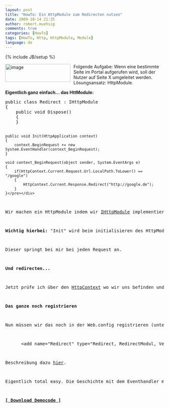 ```yaml
---
layout: post
title: "HowTo: Ein HttpModule zum Redirecten nutzen"
date: 2009-10-14 21:35
author: robert.muehsig
comments: true
categories: [HowTo]
tags: [HowTo, Http, HttpModule, Module]
language: de
---
```

{% include JB/setup %}
<p><a href="{{BASE_PATH}}/assets/wp-images-de/image846.png"><img style="border-right: 0px; border-top: 0px; margin: 0px 10px 0px 0px; border-left: 0px; border-bottom: 0px" height="57" alt="image" src="{{BASE_PATH}}/assets/wp-images-de/image_thumb31.png" width="207" align="left" border="0"></a>Folgende Aufgabe: Wenn eine bestimmte Seite im Portal aufgerufen wird, soll der Nutzer auf Seite X umgeleitet werden. Lösungsansatz: HttpModule.</p><p><strong>Eigentlich ganz einfach... das HttModule:</strong></p> <div class="wlWriterSmartContent" id="scid:812469c5-0cb0-4c63-8c15-c81123a09de7:f57bd7c2-b126-437f-a3dd-875711052742" style="padding-right: 0px; display: inline; padding-left: 0px; float: none; padding-bottom: 0px; margin: 0px; padding-top: 0px"><pre name="code" class="c#">public class Redirect : IHttpModule
{
    public void Dispose()
    {
    }

    public void Init(HttpApplication context)
    {
        context.BeginRequest += new System.EventHandler(context_BeginRequest);
    }

    void context_BeginRequest(object sender, System.EventArgs e)
    {
        if(HttpContext.Current.Request.Url.LocalPath.ToLower() == "/google")
        {
            HttpContext.Current.Response.Redirect("http://google.de");
        }
    }</pre></div>
<p>Wir machen ein HttpModule indem wir <a href="http://msdn.microsoft.com/de-de/library/system.web.ihttpmodule.aspx">IHttpModule</a> implementieren. </p>
<p><strong>Wichtig hierbei:</strong> "Init" wird beim initialisieren des HttpModules aufgerufen, z.B. wenn beim Applikationsstart. Damit wir ständig bescheid wissen, auf welcher Seite der Nutzer ist, müssen wir ein <strong>Eventhandler</strong> definieren! </p>
<p>Dieser springt bei mir bei jeden Request an.</p>
<p><strong>Und redirecten...</strong></p>
<p>Jetzt prüfe ich über den <a href="http://msdn.microsoft.com/en-us/library/system.web.httpcontext.aspx">HttpContext</a> wo wir uns befinden und wenn wir in der Url z.B. "localhost/google" eingeben, werden wir zu Google weitergeleitet. </p>
<p><strong>Das ganze noch registrieren</strong></p>
<p>Nun müssen wir das noch in der Web.config registrieren (unter httpmodule), z.B. so:</p>
<div class="wlWriterSmartContent" id="scid:812469c5-0cb0-4c63-8c15-c81123a09de7:a41fd083-9795-4926-a2a9-1db1f70d016a" style="padding-right: 0px; display: inline; padding-left: 0px; float: none; padding-bottom: 0px; margin: 0px; padding-top: 0px"><pre name="code" class="c#">      &lt;add name="Redirect" type="Redirect, RedirectModul, Version=1.0.0.0, Culture=neutral"/&gt;
</pre></div>
<p>Beschreibung dazu <a href="{{BASE_PATH}}/2009/10/04/howto-full-qualified-type-name-klassentypnamen-richtig-schreiben/">hier</a>.</p>
<p>Eigentlich total easy. Die Geschichte mit dem Eventhandler muss man allerdings wissen ;)</p>
<p><strong><a href="{{BASE_PATH}}/assets/files/democode/redirectmodul/redirectmodul.zip">[ Download Democode ]</a></strong></p>
